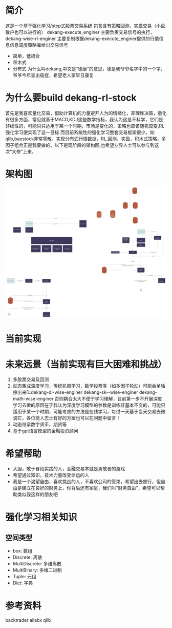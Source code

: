 # 简介

这是一个基于强化学习/step式股票交易系统 包含含有策略回测，实盘交易（小盘散户也可以进行的） dekang-execute_enginer
主要负责交易信号的执行，dekang-wise-rl-enginer 主要复制根据dekang-execute_enginer提供的行情信息信息调度策略库给出交易信号

- 简单，低耦合
- 积木式
- 分布式
  为什么叫dekang,中文是“德康”的意思，德是我爷爷名字中的一个字，爷爷今年查出癌症，希望老人家早日康复

# 为什么要build dekang-rl-stock

首先是我喜欢量化交易，借助计算机的力量避开人为的情绪化，非理性决策，量化有很多方面，常见就基于MACD,KDJ这些数学指标，我认为这是不科学，它们是非线性的，可能只只适用于某一个时期，市场是变化的，策略也应该随机应变,RL
强化学习便实现了这一目标
而目前系统性的强化学习整套交易框架很少，如qlib,baostock非常零散，实现分布式行情数据，RL,回测，实盘，积木式策略，多因子组合正是我要做的，以下是现阶段的架构图,也希望业界人士可以参与到这次“大修”上来，

# 架构图
![architecture-diagram.png](imgs%2Farchitecture-diagram.png)
# 当前实现

# 未来远景（当前实现有巨大困难和挑战）

1. 多股票交易及回测
2. 动态集成深度学习，传统机器学习，数学投票类（如多因子轮动）可能会单独拎出来叫dekang-dl-wise-enginer dekang-sk--wise-enginer dekang-math-wise-enginer
   否则耦合太大不便于学习理解，目前第一步不开展深度学习去做的原因在于我认为深度学习模型的参数是训练好基本不变的，可能只适用于某一个时期，可能考虑的方法是在线学习，每过一天基于当天交易去微调它，各位能人志士有好的方案也可以在问题中留言！
3. 动态继承数字货币，期货等
4. 基于gpt语言模型的金融投资顾问

# 希望帮助

- 大胆，敢于冒险实践的人，金融交易本就是勇敢者的游戏
- 希望通过知识，技术力量改变命运的人
- 我是一个渴望自由，喜欢挑战的人，不喜欢公司的管束，希望出去旅行，但自由是建立在良好的财务上，你背后还有家庭，我们叫“财务自由”，希望可以帮助类似我这样的朋友吧
# 强化学习相关知识
## 空间类型
- box: 数组
- Discrete: 离散
- MultiDiscrete: 多维离散
- MultiBinary: 多维二进制
- Tuple: 元组
- Dict: 字典
# 参考资料
backtrader
ailabx
qlib

